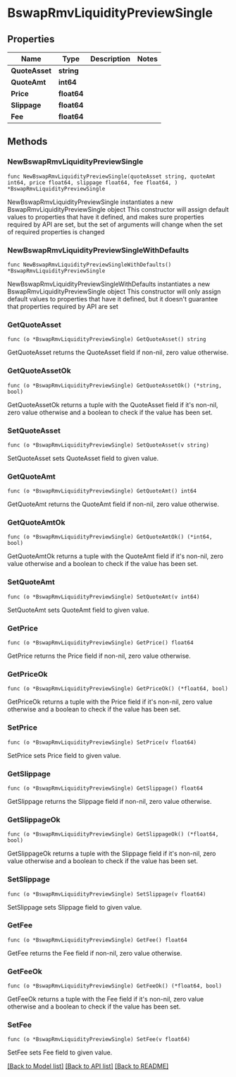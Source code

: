 # BswapRmvLiquidityPreviewSingle

## Properties

Name | Type | Description | Notes
------------ | ------------- | ------------- | -------------
**QuoteAsset** | **string** |  | 
**QuoteAmt** | **int64** |  | 
**Price** | **float64** |  | 
**Slippage** | **float64** |  | 
**Fee** | **float64** |  | 

## Methods

### NewBswapRmvLiquidityPreviewSingle

`func NewBswapRmvLiquidityPreviewSingle(quoteAsset string, quoteAmt int64, price float64, slippage float64, fee float64, ) *BswapRmvLiquidityPreviewSingle`

NewBswapRmvLiquidityPreviewSingle instantiates a new BswapRmvLiquidityPreviewSingle object
This constructor will assign default values to properties that have it defined,
and makes sure properties required by API are set, but the set of arguments
will change when the set of required properties is changed

### NewBswapRmvLiquidityPreviewSingleWithDefaults

`func NewBswapRmvLiquidityPreviewSingleWithDefaults() *BswapRmvLiquidityPreviewSingle`

NewBswapRmvLiquidityPreviewSingleWithDefaults instantiates a new BswapRmvLiquidityPreviewSingle object
This constructor will only assign default values to properties that have it defined,
but it doesn't guarantee that properties required by API are set

### GetQuoteAsset

`func (o *BswapRmvLiquidityPreviewSingle) GetQuoteAsset() string`

GetQuoteAsset returns the QuoteAsset field if non-nil, zero value otherwise.

### GetQuoteAssetOk

`func (o *BswapRmvLiquidityPreviewSingle) GetQuoteAssetOk() (*string, bool)`

GetQuoteAssetOk returns a tuple with the QuoteAsset field if it's non-nil, zero value otherwise
and a boolean to check if the value has been set.

### SetQuoteAsset

`func (o *BswapRmvLiquidityPreviewSingle) SetQuoteAsset(v string)`

SetQuoteAsset sets QuoteAsset field to given value.


### GetQuoteAmt

`func (o *BswapRmvLiquidityPreviewSingle) GetQuoteAmt() int64`

GetQuoteAmt returns the QuoteAmt field if non-nil, zero value otherwise.

### GetQuoteAmtOk

`func (o *BswapRmvLiquidityPreviewSingle) GetQuoteAmtOk() (*int64, bool)`

GetQuoteAmtOk returns a tuple with the QuoteAmt field if it's non-nil, zero value otherwise
and a boolean to check if the value has been set.

### SetQuoteAmt

`func (o *BswapRmvLiquidityPreviewSingle) SetQuoteAmt(v int64)`

SetQuoteAmt sets QuoteAmt field to given value.


### GetPrice

`func (o *BswapRmvLiquidityPreviewSingle) GetPrice() float64`

GetPrice returns the Price field if non-nil, zero value otherwise.

### GetPriceOk

`func (o *BswapRmvLiquidityPreviewSingle) GetPriceOk() (*float64, bool)`

GetPriceOk returns a tuple with the Price field if it's non-nil, zero value otherwise
and a boolean to check if the value has been set.

### SetPrice

`func (o *BswapRmvLiquidityPreviewSingle) SetPrice(v float64)`

SetPrice sets Price field to given value.


### GetSlippage

`func (o *BswapRmvLiquidityPreviewSingle) GetSlippage() float64`

GetSlippage returns the Slippage field if non-nil, zero value otherwise.

### GetSlippageOk

`func (o *BswapRmvLiquidityPreviewSingle) GetSlippageOk() (*float64, bool)`

GetSlippageOk returns a tuple with the Slippage field if it's non-nil, zero value otherwise
and a boolean to check if the value has been set.

### SetSlippage

`func (o *BswapRmvLiquidityPreviewSingle) SetSlippage(v float64)`

SetSlippage sets Slippage field to given value.


### GetFee

`func (o *BswapRmvLiquidityPreviewSingle) GetFee() float64`

GetFee returns the Fee field if non-nil, zero value otherwise.

### GetFeeOk

`func (o *BswapRmvLiquidityPreviewSingle) GetFeeOk() (*float64, bool)`

GetFeeOk returns a tuple with the Fee field if it's non-nil, zero value otherwise
and a boolean to check if the value has been set.

### SetFee

`func (o *BswapRmvLiquidityPreviewSingle) SetFee(v float64)`

SetFee sets Fee field to given value.



[[Back to Model list]](../README.md#documentation-for-models) [[Back to API list]](../README.md#documentation-for-api-endpoints) [[Back to README]](../README.md)


